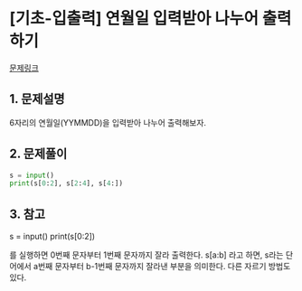 # [기초-입출력] 연월일 입력받아 나누어 출력하기

[문제링크](https://codeup.kr/problem.php?id=6022)



## 1. 문제설명

6자리의 연월일(YYMMDD)을 입력받아 나누어 출력해보자.




## 2. 문제풀이

```python
s = input()
print(s[0:2], s[2:4], s[4:])
```



## 3. 참고

s = input()
print(s[0:2])

를 실행하면 0번째 문자부터 1번째 문자까지 잘라 출력한다.
s[a:b] 라고 하면, s라는 단어에서 a번째 문자부터 b-1번째 문자까지 잘라낸 부분을 의미한다.
다른 자르기 방법도 있다.

